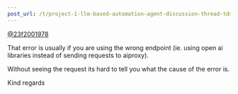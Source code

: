 ```yaml
---
post_url: /t/project-1-llm-based-automation-agent-discussion-thread-tds-jan-2025/164277/155
---
```

[@23f2001978](/u/23f2001978)

That error is usually if you are using the wrong endpoint (ie. using open ai libraries instead of sending requests to aiproxy).

Without seeing the request its hard to tell you what the cause of the error is.

Kind regards